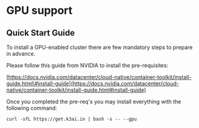 # GPU support

## Quick Start Guide

To install a GPU-enabled cluster there are few mandatory steps to prepare in advance.

Please follow this guide from NVIDIA to install the pre-requisites:

[https://docs.nvidia.com/datacenter/cloud-native/container-toolkit/install-guide.html\#install-guide](https://docs.nvidia.com/datacenter/cloud-native/container-toolkit/install-guide.html#install-guide)

Once you completed the pre-req's you may install everything with the following command:

```text
curl -sfL https://get.k3ai.in | bash -s -- --gpu
```


